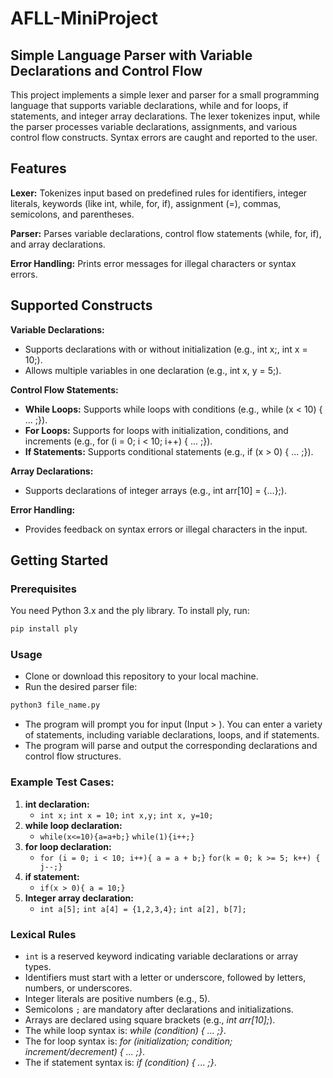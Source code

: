 # AFLL-MiniProject

## Simple Language Parser with Variable Declarations and Control Flow
This project implements a simple lexer and parser for a small programming language that supports variable declarations, while and for loops, if statements, and integer array declarations. The lexer tokenizes input, while the parser processes variable declarations, assignments, and various control flow constructs. Syntax errors are caught and reported to the user.

## Features
**Lexer:** Tokenizes input based on predefined rules for identifiers, integer literals, keywords (like int, while, for, if), assignment (=), commas, semicolons, and parentheses.

**Parser:** Parses variable declarations, control flow statements (while, for, if), and array declarations.

**Error Handling:** Prints error messages for illegal characters or syntax errors.

## Supported Constructs
**Variable Declarations:**
- Supports declarations with or without initialization (e.g., int x;, int x = 10;).
- Allows multiple variables in one declaration (e.g., int x, y = 5;).

**Control Flow Statements:**
- **While Loops:** Supports while loops with conditions (e.g., while (x < 10) { ... ;}).
- **For Loops:** Supports for loops with initialization, conditions, and increments (e.g., for (i = 0; i < 10; i++) { ... ;}).
- **If Statements:** Supports conditional statements (e.g., if (x > 0) { ... ;}).

**Array Declarations:**
- Supports declarations of integer arrays (e.g., int arr[10] = {...};).

**Error Handling:**

- Provides feedback on syntax errors or illegal characters in the input.


## Getting Started

### Prerequisites

You need Python 3.x and the ply library. To install ply, run:
```bash
pip install ply
```

### Usage
- Clone or download this repository to your local machine.
- Run the desired parser file:

```bash
python3 file_name.py
```

- The program will prompt you for input (Input > ). You can enter a variety of statements, including variable declarations, loops, and if statements.
- The program will parse and output the corresponding declarations and control flow structures.

### Example Test Cases:
1. **int declaration:**
    - `int x;`   `int x = 10;`   `int x,y;`   `int x, y=10;`
2. **while loop declaration:**
   - `while(x<=10){a=a+b;}`   `while(1){i++;}`   
3. **for loop declaration:**
   - `for (i = 0; i < 10; i++){ a = a + b;}`   `for(k = 0; k >= 5; k++) { j--;}`
4. **if statement:**
   - `if(x > 0){ a = 10;}`
5. **Integer array declaration:**
   - `int a[5];`   `int a[4] = {1,2,3,4};`   `int a[2], b[7];`
  

### Lexical Rules
- `int` is a reserved keyword indicating variable declarations or array types.
- Identifiers must start with a letter or underscore, followed by letters, numbers, or underscores.
- Integer literals are positive numbers (e.g., 5).
- Semicolons `;` are mandatory after declarations and initializations.
- Arrays are declared using square brackets (e.g., *int arr[10];*).
- The while loop syntax is: *while (condition) { ... ;}*.
- The for loop syntax is: *for (initialization; condition; increment/decrement) { ... ;}*.
- The if statement syntax is: *if (condition) { ... ;}*.
